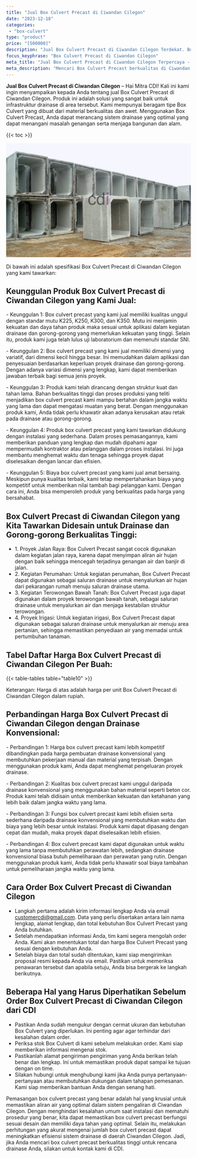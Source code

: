 ```yaml
---
title: "Jual Box Culvert Precast di Ciwandan Cilegon"
date: "2023-12-18"
categories:
 - "box-culvert"
type: "product"
price: "[500000]"
description: "Jual Box Culvert Precast di Ciwandan Cilegon Terdekat. Box Culvert Precast ini merupakan pilihan prima dalam proyek pembangunan sebagai bahan infrastruktur yang kuat dan unggul. Konsultasikan kebutuhan Anda sekarang."
focus_keyphrase: "Box Culvert Precast di Ciwandan Cilegon"
meta_title: "Jual Box Culvert Precast di Ciwandan Cilegon Terpercaya - CDI"
meta_description: "Mencari Box Culvert Precast berkualitas di Ciwandan Cilegon? Kami adalah solusi tepat dengan penawaran kompetitif. Segera hubungi kami."
---
```


**Jual Box Culvert Precast di Ciwandan Cilegon** – Hai Mitra CDI! Kali ini kami ingin menyampaikan kepada Anda tentang jual Box Culvert Precast di Ciwandan Cilegon. Produk ini adalah solusi yang sangat baik untuk infrastruktur drainase di area tersebut. Kami mempunyai beragam tipe Box Culvert yang dibuat dari material berkualitas dan awet. Menggunakan Box Culvert Precast, Anda dapat merancang sistem drainase yang optimal yang dapat menangani masalah genangan serta menjaga bangunan dan alam.

{{< toc >}}

![Jual Box Culvert Precast di Ciwandan Cilegon](/images/box-culvert/box-culvert-30.jpg)

Di bawah ini adalah spesifikasi Box Culvert Precast di Ciwandan Cilegon yang kami tawarkan: 

## Keunggulan Produk Box Culvert Precast di Ciwandan Cilegon yang Kami Jual:

\- Keunggulan 1: Box culvert precast yang kami jual memiliki kualitas unggul dengan standar mutu K225, K250, K300, dan K350. Mutu ini menjamin kekuatan dan daya tahan produk maka sesuai untuk aplikasi dalam kegiatan drainase dan gorong-gorong yang memerlukan kekuatan yang tinggi. Selain itu, produk kami juga telah lulus uji laboratorium dan memenuhi standar SNI.

\- Keunggulan 2: Box culvert precast yang kami jual memiliki dimensi yang variatif, dari dimensi kecil hingga besar. Ini memudahkan dalam aplikasi dan penyesuaian berdasarkan keperluan proyek drainase dan gorong-gorong. Dengan adanya variasi dimensi yang lengkap, kami dapat memberikan jawaban terbaik bagi semua jenis proyek.

\- Keunggulan 3: Produk kami telah dirancang dengan struktur kuat dan tahan lama. Bahan berkualitas tinggi dan proses produksi yang teliti menjadikan box culvert precast kami mampu bertahan dalam jangka waktu yang lama dan dapat mengatasi muatan yang berat. Dengan menggunakan produk kami, Anda tidak perlu khawatir akan adanya kerusakan atau retak pada drainase atau gorong-gorong.

\- Keunggulan 4: Produk box culvert precast yang kami tawarkan didukung dengan instalasi yang sederhana. Dalam proses pemasangannya, kami memberikan panduan yang lengkap dan mudah dipahami agar mempermudah kontraktor atau pelanggan dalam proses instalasi. Ini juga membantu menghemat waktu dan tenaga sehingga proyek dapat diselesaikan dengan lancar dan efisien.

\- Keunggulan 5: Biaya box culvert precast yang kami jual amat bersaing. Meskipun punya kualitas terbaik, kami tetap mempertahankan biaya yang kompetitif untuk memberikan nilai tambah bagi pelanggan kami. Dengan cara ini, Anda bisa memperoleh produk yang berkualitas pada harga yang bersahabat.

## Box Culvert Precast di Ciwandan Cilegon yang Kita Tawarkan Didesain untuk Drainase dan Gorong-gorong Berkualitas Tinggi:

*   1\. Proyek Jalan Raya: Box Culvert Precast sangat cocok digunakan dalam kegiatan jalan raya, karena dapat menyimpan aliran air hujan dengan baik sehingga mencegah terjadinya genangan air dan banjir di jalan.
*   2\. Kegiatan Perumahan: Untuk kegiatan perumahan, Box Culvert Precast dapat digunakan sebagai saluran drainase untuk menyalurkan air hujan dari pekarangan rumah menuju saluran drainase utama.
*   3\. Kegiatan Terowongan Bawah Tanah: Box Culvert Precast juga dapat digunakan dalam proyek terowongan bawah tanah, sebagai saluran drainase untuk menyalurkan air dan menjaga kestabilan struktur terowongan.
*   4\. Proyek Irigasi: Untuk kegiatan irigasi, Box Culvert Precast dapat digunakan sebagai saluran drainase untuk menyalurkan air menuju area pertanian, sehingga memastikan penyediaan air yang memadai untuk pertumbuhan tanaman.

## Tabel Daftar Harga Box Culvert Precast di Ciwandan Cilegon Per Buah:

{{< table-tables table="table10" >}}

Keterangan: Harga di atas adalah harga per unit Box Culvert Precast di Ciwandan Cilegon dalam rupiah.

## Perbandingan Harga Box Culvert Precast di Ciwandan Cilegon dengan Drainase Konvensional:

\- Perbandingan 1: Harga box culvert precast kami lebih kompetitif dibandingkan pada harga pembuatan drainase konvensional yang membutuhkan pekerjaan manual dan material yang terpisah. Dengan menggunakan produk kami, Anda dapat menghemat pengeluaran proyek drainase.

\- Perbandingan 2: Kualitas box culvert precast kami unggul daripada drainase konvensional yang menggunakan bahan material seperti beton cor. Produk kami telah didisain untuk memberikan kekuatan dan ketahanan yang lebih baik dalam jangka waktu yang lama.

\- Perbandingan 3: Fungsi box culvert precast kami lebih efisien serta sederhana daripada drainase konvensional yang membutuhkan waktu dan biaya yang lebih besar untuk instalasi. Produk kami dapat dipasang dengan cepat dan mudah, maka proyek dapat diselesaikan lebih efisien.

\- Perbandingan 4: Box culvert precast kami dapat digunakan untuk waktu yang lama tanpa membutuhkan perawatan lebih, sedangkan drainase konvensional biasa butuh pemeliharaan dan perawatan yang rutin. Dengan menggunakan produk kami, Anda tidak perlu khawatir soal biaya tambahan untuk pemeliharaan jangka waktu yang lama.

## Cara Order Box Culvert Precast di Ciwandan Cilegon

*   Langkah pertama adalah kirim informasi lengkap Anda via email customercdi@gmail.com. Data yang perlu disertakan antara lain nama lengkap, alamat lengkap, dan total kebutuhan Box Culvert Precast yang Anda butuhkan.
*   Setelah mendapatkan informasi Anda, tim kami segera mengolah order Anda. Kami akan menentukan total dan harga Box Culvert Precast yang sesuai dengan kebutuhan Anda.
*   Setelah biaya dan total sudah ditentukan, kami siap mengirimkan proposal resmi kepada Anda via email. Pastikan untuk memeriksa penawaran tersebut dan apabila setuju, Anda bisa bergerak ke langkah berikutnya.

## Beberapa Hal yang Harus Diperhatikan Sebelum Order Box Culvert Precast di Ciwandan Cilegon dari CDI

*   Pastikan Anda sudah mengukur dengan cermat ukuran dan kebutuhan Box Culvert yang diperlukan. Ini penting agar agar terhindar dari kesalahan dalam order.
*   Periksa stok Box Culvert di kami sebelum melakukan order. Kami siap memberikan informasi mengenai stok.
*   Pastikanlah alamat pengiriman pengiriman yang Anda berikan telah benar dan lengkap. Ini untuk memastikan produk dapat sampai ke tujuan dengan on time.
*   Silakan hubungi untuk menghubungi kami jika Anda punya pertanyaan-pertanyaan atau membutuhkan dukungan dalam tahapan pemesanan. Kami siap memberikan bantuan Anda dengan senang hati.

Pemasangan box culvert precast yang benar adalah hal yang krusial untuk memastikan aliran air yang optimal dalam sistem pengaliran di Ciwandan Cilegon. Dengan menghindari kesalahan umum saat instalasi dan mematuhi prosedur yang benar, kita dapat memastikan box culvert precast berfungsi sesuai desain dan memiliki daya tahan yang optimal. Selain itu, melakukan perhitungan yang akurat mengenai jumlah box culvert precast dapat meningkatkan efisiensi sistem drainase di daerah Ciwandan Cilegon. Jadi, jika Anda mencari box culvert precast berkualitas tinggi untuk rencana drainase Anda, silakan untuk kontak kami di CDI.